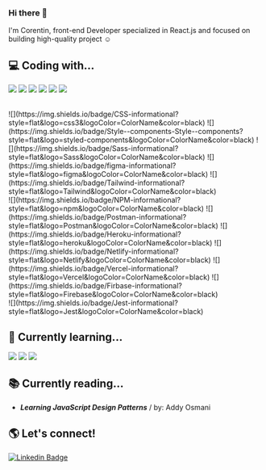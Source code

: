 ### Hi there 👋

I'm Corentin, front-end Developer specialized in React.js and focused on building high-quality project :relaxed:

## 💻 Coding with...
![](https://img.shields.io/badge/HTML5-informational?style=flat&logo=HTML5&logoColor=ColorName&color=black)
![](https://img.shields.io/badge/JavaScript-informational?style=flat&logo=JavaScript&logoColor=ColorName&color=black)
![](https://img.shields.io/badge/React-informational?style=flat&logo=react&logoColor=ColorName&color=black)
![](https://img.shields.io/badge/redux-information?style=flat&logo=Redux&logoColor=ColorName&color=black)
![](https://img.shields.io/badge/Node.js-informational?style=flat&logo=Node.js&logoColor=ColorName&color=black)
![](https://img.shields.io/badge/Strapi-informational?style=flat&logo=Strapi&logoColor=ColorName&color=black)

<br/>
![](https://img.shields.io/badge/CSS-informational?style=flat&logo=css3&logoColor=ColorName&color=black)
![](https://img.shields.io/badge/Style--components-Style--components?style=flat&logo=styled-components&logoColor=ColorName&color=black)
![](https://img.shields.io/badge/Sass-informational?style=flat&logo=Sass&logoColor=ColorName&color=black)
![](https://img.shields.io/badge/figma-informational?style=flat&logo=figma&logoColor=ColorName&color=black)
![](https://img.shields.io/badge/Tailwind-informational?style=flat&logo=Tailwind&logoColor=ColorName&color=black)

<br/>
![](https://img.shields.io/badge/NPM-informational?style=flat&logo=npm&logoColor=ColorName&color=black)
![](https://img.shields.io/badge/Postman-informational?style=flat&logo=Postman&logoColor=ColorName&color=black)
![](https://img.shields.io/badge/Heroku-informational?style=flat&logo=heroku&logoColor=ColorName&color=black)
![](https://img.shields.io/badge/Netlify-informational?style=flat&logo=Netlify&logoColor=ColorName&color=black)
![](https://img.shields.io/badge/Vercel-informational?style=flat&logo=Vercel&logoColor=ColorName&color=black)
![](https://img.shields.io/badge/Firbase-informational?style=flat&logo=Firebase&logoColor=ColorName&color=black)

<br/>
![](https://img.shields.io/badge/Jest-informational?style=flat&logo=Jest&logoColor=ColorName&color=black)



## 🌱 Currently learning...
![](https://img.shields.io/badge/Next.js-informational?style=flat&logo=Next.js&logoColor=ColorName&color=black)
![](https://img.shields.io/badge/Redux-informational?style=flat&logo=Redux&logoColor=ColorName&color=black)
![](https://img.shields.io/badge/React-informational?style=flat&logo=react&logoColor=ColorName&color=black)

## 📚 Currently reading...
* **_Learning JavaScript Design Patterns_** / by: Addy Osmani <br/>


## 🌎 Let's connect! 

[![Linkedin Badge](https://img.shields.io/badge/-LinkedIn-blue?style=flat&logo=Linkedin&logoColor=ColorName&color=black&link=https://www.linkedin.com/in/zhenniqian/)](https://www.linkedin.com/in/corentinclichy/)
